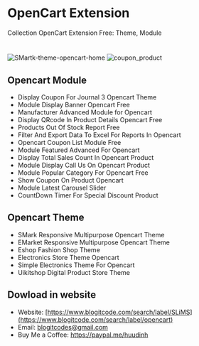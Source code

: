 # OpenCart Extension
Collection OpenCart Extension Free: Theme, Module
#
![SMartk-theme-opencart-home](https://github.com/blogitcode/opencart-extension/assets/81200707/55648687-f2f9-4fa6-8b38-4da39f7ad043)
![coupon_product](https://github.com/blogitcode/opencart-extension/assets/81200707/2f31ee12-7d4b-4155-955b-03f4a7679800)
## Opencart Module
- Display Coupon For Journal 3 Opencart Theme
- Module Display Banner Opencart Free
- Manufacturer Advanced Module for Opencart
- Display QRcode In Product Details Opencart Free
- Products Out Of Stock Report Free
- Filter And Export Data To Excel For Reports In Opencart
- Opencart Coupon List Module Free
- Module Featured Advanced For Opencart
- Display Total Sales Count In Opencart Product
- Module Display Call Us On Opencart Product
- Module Popular Category For Opencart Free
- Show Coupon On Product Opencart
- Module Latest Carousel Slider
- CountDown Timer For Special Discount Product

## Opencart Theme
- SMark Responsive Multipurpose Opencart Theme
- EMarket Responsive Multipurpose Opencart Theme
- Eshop Fashion Shop Theme
- Electronics Store Theme Opencart
- Simple Electronics Theme For Opencart
- Uikitshop Digital Product Store Theme

## Dowload in website
- Website: [https://www.blogitcode.com/search/label/SLiMS](https://www.blogitcode.com/search/label/opencart)
- Email: blogitcodes@gmail.com
- Buy Me a Coffee: https://paypal.me/huudinh
